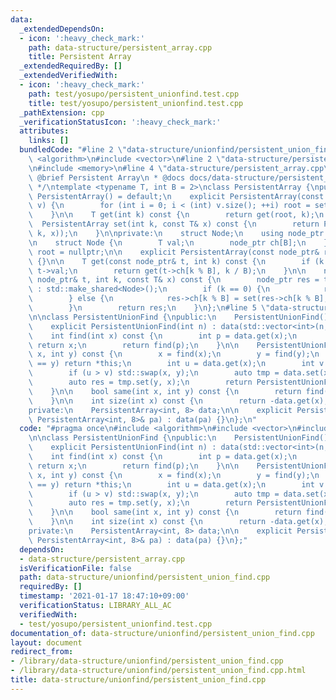 ```yaml
---
data:
  _extendedDependsOn:
  - icon: ':heavy_check_mark:'
    path: data-structure/persistent_array.cpp
    title: Persistent Array
  _extendedRequiredBy: []
  _extendedVerifiedWith:
  - icon: ':heavy_check_mark:'
    path: test/yosupo/persistent_unionfind.test.cpp
    title: test/yosupo/persistent_unionfind.test.cpp
  _pathExtension: cpp
  _verificationStatusIcon: ':heavy_check_mark:'
  attributes:
    links: []
  bundledCode: "#line 2 \"data-structure/unionfind/persistent_union_find.cpp\"\n#include\
    \ <algorithm>\n#include <vector>\n#line 2 \"data-structure/persistent_array.cpp\"\
    \n#include <memory>\n#line 4 \"data-structure/persistent_array.cpp\"\n\n/*\n *\
    \ @brief Persistent Array\n * @docs docs/data-structure/persistent_array.md\n\
    \ */\ntemplate <typename T, int B = 2>\nclass PersistentArray {\npublic:\n   \
    \ PersistentArray() = default;\n    explicit PersistentArray(const std::vector<T>&\
    \ v) {\n        for (int i = 0; i < (int) v.size(); ++i) root = set(root, i, v[i]);\n\
    \    }\n\n    T get(int k) const {\n        return get(root, k);\n    }\n\n  \
    \  PersistentArray set(int k, const T& x) const {\n        return PersistentArray(set(root,\
    \ k, x));\n    }\n\nprivate:\n    struct Node;\n    using node_ptr = std::shared_ptr<Node>;\n\
    \n    struct Node {\n        T val;\n        node_ptr ch[B];\n    };\n\n    node_ptr\
    \ root = nullptr;\n\n    explicit PersistentArray(const node_ptr& root) : root(root)\
    \ {}\n\n    T get(const node_ptr& t, int k) const {\n        if (k == 0) return\
    \ t->val;\n        return get(t->ch[k % B], k / B);\n    }\n\n    node_ptr set(const\
    \ node_ptr& t, int k, const T& x) const {\n        node_ptr res = t ? std::make_shared<Node>(*t)\
    \ : std::make_shared<Node>();\n        if (k == 0) {\n            res->val = x;\n\
    \        } else {\n            res->ch[k % B] = set(res->ch[k % B], k / B, x);\n\
    \        }\n        return res;\n    }\n};\n#line 5 \"data-structure/unionfind/persistent_union_find.cpp\"\
    \n\nclass PersistentUnionFind {\npublic:\n    PersistentUnionFind() = default;\n\
    \    explicit PersistentUnionFind(int n) : data(std::vector<int>(n, -1)) {}\n\n\
    \    int find(int x) const {\n        int p = data.get(x);\n        if (p < 0)\
    \ return x;\n        return find(p);\n    }\n\n    PersistentUnionFind unite(int\
    \ x, int y) const {\n        x = find(x);\n        y = find(y);\n        if (x\
    \ == y) return *this;\n        int u = data.get(x);\n        int v = data.get(y);\n\
    \        if (u > v) std::swap(x, y);\n        auto tmp = data.set(x, u + v);\n\
    \        auto res = tmp.set(y, x);\n        return PersistentUnionFind(res);\n\
    \    }\n\n    bool same(int x, int y) const {\n        return find(x) == find(y);\n\
    \    }\n\n    int size(int x) const {\n        return -data.get(x);\n    }\n\n\
    private:\n    PersistentArray<int, 8> data;\n\n    explicit PersistentUnionFind(const\
    \ PersistentArray<int, 8>& pa) : data(pa) {}\n};\n"
  code: "#pragma once\n#include <algorithm>\n#include <vector>\n#include \"../persistent_array.cpp\"\
    \n\nclass PersistentUnionFind {\npublic:\n    PersistentUnionFind() = default;\n\
    \    explicit PersistentUnionFind(int n) : data(std::vector<int>(n, -1)) {}\n\n\
    \    int find(int x) const {\n        int p = data.get(x);\n        if (p < 0)\
    \ return x;\n        return find(p);\n    }\n\n    PersistentUnionFind unite(int\
    \ x, int y) const {\n        x = find(x);\n        y = find(y);\n        if (x\
    \ == y) return *this;\n        int u = data.get(x);\n        int v = data.get(y);\n\
    \        if (u > v) std::swap(x, y);\n        auto tmp = data.set(x, u + v);\n\
    \        auto res = tmp.set(y, x);\n        return PersistentUnionFind(res);\n\
    \    }\n\n    bool same(int x, int y) const {\n        return find(x) == find(y);\n\
    \    }\n\n    int size(int x) const {\n        return -data.get(x);\n    }\n\n\
    private:\n    PersistentArray<int, 8> data;\n\n    explicit PersistentUnionFind(const\
    \ PersistentArray<int, 8>& pa) : data(pa) {}\n};"
  dependsOn:
  - data-structure/persistent_array.cpp
  isVerificationFile: false
  path: data-structure/unionfind/persistent_union_find.cpp
  requiredBy: []
  timestamp: '2021-01-17 18:47:10+09:00'
  verificationStatus: LIBRARY_ALL_AC
  verifiedWith:
  - test/yosupo/persistent_unionfind.test.cpp
documentation_of: data-structure/unionfind/persistent_union_find.cpp
layout: document
redirect_from:
- /library/data-structure/unionfind/persistent_union_find.cpp
- /library/data-structure/unionfind/persistent_union_find.cpp.html
title: data-structure/unionfind/persistent_union_find.cpp
---
```

